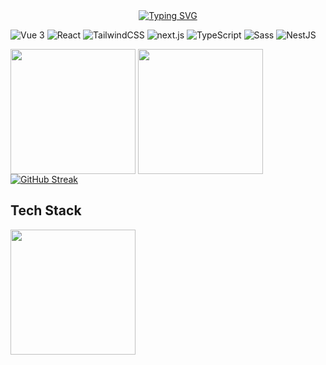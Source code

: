 <div align="center">
  <a href="https://blog.ivyrong.xyz/">
    <img src="https://readme-typing-svg.demolab.com?font=Fira+Code&pause=1000&color=024EF7&width=435&lines=A Web Developer！&center=true&size=27" alt="Typing SVG" />
  </a>
</div>




<p>
<img alt="Vue 3" src="https://img.shields.io/badge/-Vue-5BA17F?style=flat-square&logo=vue.js&logoColor=white" />
<img alt="React" src="https://img.shields.io/badge/-React-45b8d8?style=flat-square&logo=react&logoColor=white" />
<img alt="TailwindCSS"
src="https://img.shields.io/badge/-tailwindcss-50B3D0?style=flat-square&logo=tailwindcss&logoColor=white" />
<img alt="next.js" src="https://img.shields.io/badge/-Next.js-000000?style=flat-square&logo=next.js&logoColor=white" />
<img alt="TypeScript" src="https://img.shields.io/badge/-TypeScript-007ACC?style=flat-square&logo=typescript&logoColor=white" />
<img alt="Sass" src="https://img.shields.io/badge/-Sass-CC6699?style=flat-square&logo=sass&logoColor=white" />
<img alt="NestJS" src="https://img.shields.io/badge/-NestJS-ea2845?style=flat-square&logo=nestjs&logoColor=white" />
</p>

<span >
  <img height=200 align="center" src="https://github-readme-stats.vercel.app/api?username=liv-rong" />
</span>

<span>
  <img height=200 align="center" src="https://github-readme-stats.vercel.app/api/top-langs?username=liv-rong&layout=compact&langs_count=8&card_width=320" />
</span>
<div >

 <a href="https://git.io/streak-stats">
            <img
              alt="GitHub Streak"
              src="https://github-readme-streak-stats.herokuapp.com?user=liv-rong"
            />
 </a>
 </div>



##  Tech Stack

<span>
  <img height=200 align="center"   src="https://skillicons.dev/icons?i=js,html,css,d3,docker,express,git,mysql,nestjs,nextjs,nodejs,nuxtjs,pinia,postgres,react,sass,supabase,tailwind,ts,vite,vue,prisma"
           />
</span>


